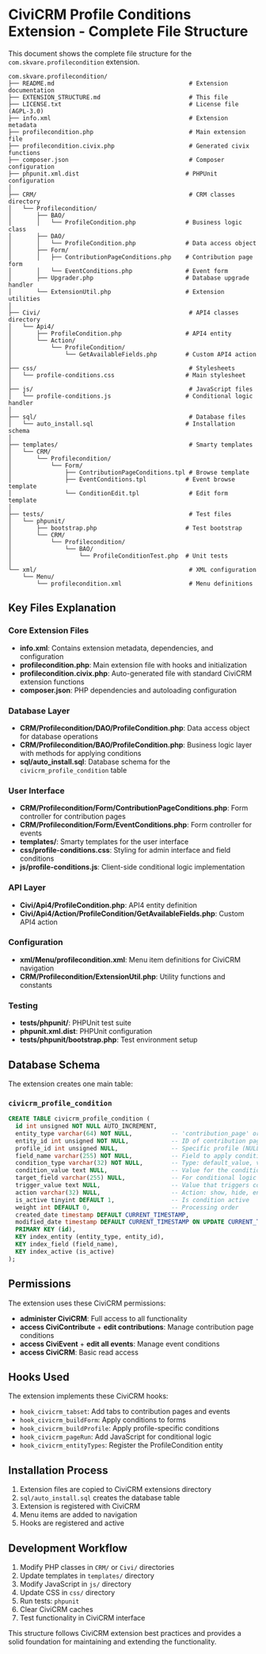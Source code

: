 # CiviCRM Profile Conditions Extension - Complete File Structure

This document shows the complete file structure for the `com.skvare.profilecondition` extension.

```
com.skvare.profilecondition/
├── README.md                                      # Extension documentation
├── EXTENSION_STRUCTURE.md                         # This file
├── LICENSE.txt                                    # License file (AGPL-3.0)
├── info.xml                                       # Extension metadata
├── profilecondition.php                           # Main extension file
├── profilecondition.civix.php                     # Generated civix functions
├── composer.json                                  # Composer configuration
├── phpunit.xml.dist                              # PHPUnit configuration
│
├── CRM/                                           # CRM classes directory
│   └── Profilecondition/
│       ├── BAO/
│       │   └── ProfileCondition.php              # Business logic class
│       ├── DAO/
│       │   └── ProfileCondition.php              # Data access object
│       ├── Form/
│       │   ├── ContributionPageConditions.php    # Contribution page form
│       │   └── EventConditions.php               # Event form
│       ├── Upgrader.php                          # Database upgrade handler
│       └── ExtensionUtil.php                     # Extension utilities
│
├── Civi/                                          # API4 classes directory
│   └── Api4/
│       ├── ProfileCondition.php                  # API4 entity
│       └── Action/
│           └── ProfileCondition/
│               └── GetAvailableFields.php        # Custom API4 action
│
├── css/                                           # Stylesheets
│   └── profile-conditions.css                    # Main stylesheet
│
├── js/                                            # JavaScript files
│   └── profile-conditions.js                     # Conditional logic handler
│
├── sql/                                           # Database files
│   └── auto_install.sql                          # Installation schema
│
├── templates/                                     # Smarty templates
│   └── CRM/
│       └── Profilecondition/
│           └── Form/
│               ├── ContributionPageConditions.tpl # Browse template
│               ├── EventConditions.tpl           # Event browse template
│               └── ConditionEdit.tpl              # Edit form template
│
├── tests/                                         # Test files
│   └── phpunit/
│       ├── bootstrap.php                         # Test bootstrap
│       └── CRM/
│           └── Profilecondition/
│               └── BAO/
│                   └── ProfileConditionTest.php  # Unit tests
│
└── xml/                                           # XML configuration
    └── Menu/
        └── profilecondition.xml                   # Menu definitions
```

## Key Files Explanation

### Core Extension Files

- **info.xml**: Contains extension metadata, dependencies, and configuration
- **profilecondition.php**: Main extension file with hooks and initialization
- **profilecondition.civix.php**: Auto-generated file with standard CiviCRM extension functions
- **composer.json**: PHP dependencies and autoloading configuration

### Database Layer

- **CRM/Profilecondition/DAO/ProfileCondition.php**: Data access object for database operations
- **CRM/Profilecondition/BAO/ProfileCondition.php**: Business logic layer with methods for applying conditions
- **sql/auto_install.sql**: Database schema for the `civicrm_profile_condition` table

### User Interface

- **CRM/Profilecondition/Form/ContributionPageConditions.php**: Form controller for contribution pages
- **CRM/Profilecondition/Form/EventConditions.php**: Form controller for events
- **templates/**: Smarty templates for the user interface
- **css/profile-conditions.css**: Styling for admin interface and field conditions
- **js/profile-conditions.js**: Client-side conditional logic implementation

### API Layer

- **Civi/Api4/ProfileCondition.php**: API4 entity definition
- **Civi/Api4/Action/ProfileCondition/GetAvailableFields.php**: Custom API4 action

### Configuration

- **xml/Menu/profilecondition.xml**: Menu item definitions for CiviCRM navigation
- **CRM/Profilecondition/ExtensionUtil.php**: Utility functions and constants

### Testing

- **tests/phpunit/**: PHPUnit test suite
- **phpunit.xml.dist**: PHPUnit configuration
- **tests/phpunit/bootstrap.php**: Test environment setup

## Database Schema

The extension creates one main table:

### `civicrm_profile_condition`

```sql
CREATE TABLE civicrm_profile_condition (
  id int unsigned NOT NULL AUTO_INCREMENT,
  entity_type varchar(64) NOT NULL,           -- 'contribution_page' or 'event'
  entity_id int unsigned NOT NULL,            -- ID of contribution page or event
  profile_id int unsigned NULL,               -- Specific profile (NULL = all profiles)
  field_name varchar(255) NOT NULL,           -- Field to apply condition to
  condition_type varchar(32) NOT NULL,        -- Type: default_value, visibility, readonly, conditional
  condition_value text NULL,                  -- Value for the condition
  target_field varchar(255) NULL,             -- For conditional logic
  trigger_value text NULL,                    -- Value that triggers condition
  action varchar(32) NULL,                    -- Action: show, hide, enable, disable
  is_active tinyint DEFAULT 1,                -- Is condition active
  weight int DEFAULT 0,                       -- Processing order
  created_date timestamp DEFAULT CURRENT_TIMESTAMP,
  modified_date timestamp DEFAULT CURRENT_TIMESTAMP ON UPDATE CURRENT_TIMESTAMP,
  PRIMARY KEY (id),
  KEY index_entity (entity_type, entity_id),
  KEY index_field (field_name),
  KEY index_active (is_active)
);
```

## Permissions

The extension uses these CiviCRM permissions:

- **administer CiviCRM**: Full access to all functionality
- **access CiviContribute** + **edit contributions**: Manage contribution page conditions
- **access CiviEvent** + **edit all events**: Manage event conditions
- **access CiviCRM**: Basic read access

## Hooks Used

The extension implements these CiviCRM hooks:

- `hook_civicrm_tabset`: Add tabs to contribution pages and events
- `hook_civicrm_buildForm`: Apply conditions to forms
- `hook_civicrm_buildProfile`: Apply profile-specific conditions
- `hook_civicrm_pageRun`: Add JavaScript for conditional logic
- `hook_civicrm_entityTypes`: Register the ProfileCondition entity

## Installation Process

1. Extension files are copied to CiviCRM extensions directory
2. `sql/auto_install.sql` creates the database table
3. Extension is registered with CiviCRM
4. Menu items are added to navigation
5. Hooks are registered and active

## Development Workflow

1. Modify PHP classes in `CRM/` or `Civi/` directories
2. Update templates in `templates/` directory
3. Modify JavaScript in `js/` directory
4. Update CSS in `css/` directory
5. Run tests: `phpunit`
6. Clear CiviCRM caches
7. Test functionality in CiviCRM interface

This structure follows CiviCRM extension best practices and provides a solid foundation for maintaining and extending the functionality.
